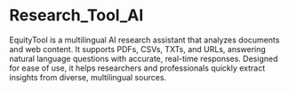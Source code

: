 # Research_Tool_AI
EquityTool is a multilingual AI research assistant that analyzes documents and web content. It supports PDFs, CSVs, TXTs, and URLs, answering natural language questions with accurate, real-time responses. Designed for ease of use, it helps researchers and professionals quickly extract insights from diverse, multilingual sources.
